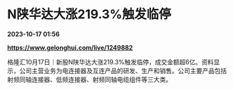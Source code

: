 # N陕华达大涨219.3%触发临停

**2023-10-17 01:56**

**https://www.gelonghui.com/live/1249882**

格隆汇10月17日｜新股N陕华达大涨219.3%触发临停，成交金额超6亿。资料显示，公司主营业务为电连接器及互连产品的研发、生产和销售。公司主要产品包括射频同轴连接器、低频连接器、射频同轴电缆组件等三大类。